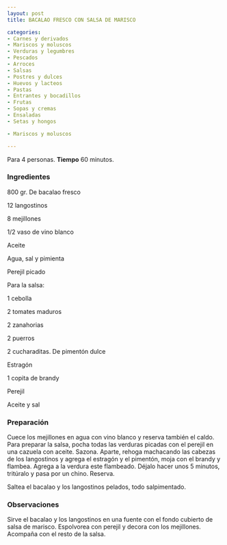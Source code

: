 ```yaml
---
layout: post
title: BACALAO FRESCO CON SALSA DE MARISCO

categories:
- Carnes y derivados
- Mariscos y moluscos
- Verduras y legumbres
- Pescados
- Arroces
- Salsas
- Postres y dulces
- Huevos y lacteos
- Pastas
- Entrantes y bocadillos
- Frutas
- Sopas y cremas
- Ensaladas
- Setas y hongos

- Mariscos y moluscos

---
```

Para 4 personas.
<b>Tiempo</b> 60 minutos.

<h3>Ingredientes</h3>

800 gr. De bacalao fresco

12 langostinos

8 mejillones

1/2 vaso de vino blanco

Aceite

Agua, sal y pimienta

Perejil picado

Para la salsa:

1 cebolla

2 tomates maduros

2 zanahorias

2 puerros

2 cucharaditas. De pimentón dulce

Estragón

1 copita de brandy

Perejil

Aceite y sal

<h3>Preparación</h3>

Cuece los mejillones en agua con vino blanco y reserva también el caldo. Para preparar la salsa, pocha todas las verduras picadas con el perejil en una cazuela con aceite. Sazona. Aparte, rehoga machacando las cabezas de los langostinos y agrega el estragón y el pimentón, moja con el brandy y flambea. Agrega a la verdura este flambeado. Déjalo hacer unos 5 minutos, tritúralo y pasa por un chino. Reserva.

Saltea el bacalao y los langostinos pelados, todo salpimentado.

<h3>Observaciones</h3>

Sirve el bacalao y los langostinos en una fuente con el fondo cubierto de salsa de marisco. Espolvorea con perejil y decora con los mejillones. Acompaña con el resto de la salsa.

